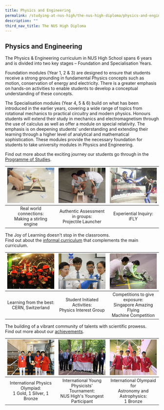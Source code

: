 ```yaml
---
title: Physics and Engineering
permalink: /studying-at-nus-high/the-nus-high-diploma/physics-and-engineering/
description: ""
third_nav_title: The NUS High Diploma
---
```

## Physics and Engineering
The Physics & Engineering curriculum in NUS High School spans 6 years and is divided into two key stages – Foundation and Specialisation Years.

Foundation modules (Year 1, 2 & 3) are designed to ensure that students receive a strong grounding in fundamental Physics concepts such as motion, conservation of energy and electricity. There is a greater emphasis on hands-on activities to enable students to develop a conceptual understanding of these concepts.

The Specialisation modules (Year 4, 5 & 6) build on what has been introduced in the earlier years, covering a wide range of topics from rotational mechanics to practical circuitry and modern physics. Honours students will extend their study in mechanics and electromagnetism through the use of calculus as well as offer a module on special relativity. The emphasis is on deepening students’ understanding and extending their learning through a higher level of analytical and mathematical sophistication. These modules provide the necessary foundation for students to take university modules in Physics and Engineering.


Find out more about the exciting journey our students go through in the <a href="/studying-at-nus-high/the-nus-high-diploma/programme-of-studies/"> Programme of Studies</a>.

<table>
	<thead>
		<tr>
			<th style="width: 33%; align: center">
				<a href="/physics-and-engineering/wonderment-in-the-classroom/">
					<img src="/images/Physics/physics1.png" style="max-width: 100%; max-height:100%" >
				</a>
			</th>
			<th style="width: 33%; align: center">
				<a href="/physics-and-engineering/wonderment-in-the-classroom/">
				<img src="/images/Physics/physics2.png" style="max-width: 100%; max-heigth: 100%" >
				</a>
			</th>
			<th style="width: 33%;align: center">
				<a href="/physics-and-engineering/wonderment-in-the-classroom/">
				<img src="/images/Physics/physics3.png" style="max-width: 100%; max-heigth: 100%">
				</a>
			</th>
		</tr>
	</thead>
	<tbody>
		<tr>
			<td style="text-align:center" > 
			Real world connections:<br>Making a stirling engine
			</td>
			<td style="text-align:center" >
			Authentic Assessment in groups:<br>Projectile Launcher
			</td>
			<td style="text-align:center">
			Experiential Inquiry:<br>iFLY
			</td>
		</tr>
	</tbody>
</table>

The Joy of Learning doesn't stop in the classrooms.<br>
Find out about the  <a href="/physics-and-engineering/beyond-the-classroom/">informal curriculum</a> that complements the main curriculum. 

<table>
	<thead>
		<tr>
			<th style="width: 33%; align: center">
				<a href="/physics-and-engineering/beyond-the-classroom/">
					<img src="/images/Physics/physics4.png" style="max-width: 100%; max-height:100%" >
				</a>
			</th>
			<th style="width: 33%; align: center">
				<a href="/physics-and-engineering/beyond-the-classroom/">
					<img src="/images/Physics/physics5.png" style="max-width: 100%; max-heigth: 100%" >
				</a>
			</th>
			<th style="width: 33%;align: center">
				<a href="/physics-and-engineering/beyond-the-classroom/">
					<img src="/images/Physics/physics6.png" style="max-width: 100%; max-heigth: 100%">
				</a>
			</th>
		</tr>
	</thead>
	<tbody>
		<tr>
			<td style="text-align:center" > 
			 Learning from the best:<br>CERN, Switzerland
			</td>
			<td style="text-align:center" >
			Student Initiated Activities:<br>Physics Interest Group
			</td>
			<td style="text-align:center">
			Competitions to give exposure:<br>Singapore Amazing Flying<br>Machine Competition
			</td>
		</tr>
	</tbody>
</table>


The building of a vibrant community of talents with scientific prowess.<br>
Find out more about our <a href="/our-dna/achievements/2022/">achievements</a>.


<table>
	<thead>
		<tr>
			<th style="width: 33%; align: center">
				<a href="/our-dna/achievements/2022/">
					<img src="/images/Physics/physics7.png" style="max-width: 100%; max-height:100%" >
				</a>
			</th>
			<th style="width: 33%; align: center">
				<a href="/our-dna/achievements/2022/">
					<img src="/images/Physics/physics8.png" style="max-width: 100%; max-heigth: 100%" >
				</a>
			</th>
			<th style="width: 33%;align: center">
				<a href="/our-dna/achievements/2022/">
					<img src="/images/Physics/physics9.png" style="max-width: 100%; max-heigth: 100%">
				</a>
			</th>
		</tr>
	</thead>
	<tbody>
		<tr>
			<td style="text-align:center" > 
			 International Physics Olympiad:<br>1 Gold, 1 Silver, 1 Bronze
			</td>
			<td style="text-align:center" >
			International Young Physicists' Tournament:<br>NUS High's Youngest Participant
			</td>
			<td style="text-align:center">
			International Olympaid for<br>Astronomy and Astrophysics:<br>1 Bronze
			</td>
		</tr>
	</tbody>
</table>